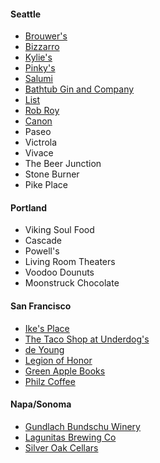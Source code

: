 #### Seattle
+ [Brouwer's](http://www.yelp.com/biz/brouwers-cafe-seattle)
+ [Bizzarro](http://www.yelp.com/biz/bizzarro-italian-caf%C3%A9-seattle-2)
+ [Kylie's](http://www.yelp.com/biz/kylies-chicago-pizza-seattle)
+ [Pinky's](http://www.yelp.com/biz/pinkys-kitchen-seattle)
+ [Salumi](http://www.yelp.com/biz/salumi-artisan-cured-meats-seattle-2)
+ [Bathtub Gin and Company]()
+ [List]()
+ [Rob Roy]()
+ [Canon]()
+ Paseo
+ Victrola
+ Vivace
+ The Beer Junction
+ Stone Burner
+ Pike Place

#### Portland
+ Viking Soul Food
+ Cascade
+ Powell's
+ Living Room Theaters
+ Voodoo Dounuts
+ Moonstruck Chocolate

#### San Francisco
+ [Ike's Place](http://www.yelp.com/biz/ikes-place-san-francisco)
+ [The Taco Shop at Underdog's](http://www.yelp.com/biz/the-taco-shop-at-underdogs-san-francisco-2)
+ [de Young](http://www.yelp.com/biz/de-young-san-francisco)
+ [Legion of Honor](http://www.yelp.com/biz/legion-of-honor-san-francisco)
+ [Green Apple Books](http://www.yelp.com/biz/green-apple-books-san-francisco)
+ [Philz Coffee](http://www.yelp.com/biz/philz-coffee-san-francisco-6)

#### Napa/Sonoma
+ [Gundlach Bundschu Winery](http://www.yelp.com/biz/gundlach-bundschu-winery-sonoma)
+ [Lagunitas Brewing Co](http://www.yelp.com/biz/lagunitas-brewing-co-petaluma)
+ [Silver Oak Cellars](http://www.yelp.com/biz/silver-oak-cellars-oakville#query:silver%20oak%20winery)
